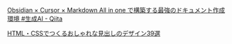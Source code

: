 [Obsidian × Cursor × Markdown All in one で構築する最強のドキュメント作成環境 #生成AI - Qiita](https://qiita.com/ymtdir/items/84e1a79e871e3a18a8b3)

[HTML・CSSでつくるおしゃれな見出しのデザイン39選](https://pote-chil.com/css-stock/ja/heading)

